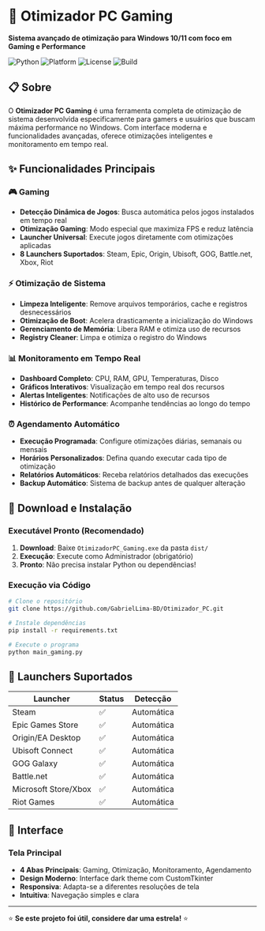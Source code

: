 # 🚀 Otimizador PC Gaming

**Sistema avançado de otimização para Windows 10/11 com foco em Gaming e Performance**

![Python](https://img.shields.io/badge/Python-3.13.7-blue.svg)
![Platform](https://img.shields.io/badge/Platform-Windows%2010%2F11-lightgrey.svg)
![License](https://img.shields.io/badge/License-MIT-green.svg)
![Build](https://img.shields.io/badge/Build-PyInstaller-orange.svg)

## 📋 Sobre

O **Otimizador PC Gaming** é uma ferramenta completa de otimização de sistema desenvolvida especificamente para gamers e usuários que buscam máxima performance no Windows. Com interface moderna e funcionalidades avançadas, oferece otimizações inteligentes e monitoramento em tempo real.

## ✨ Funcionalidades Principais

### 🎮 **Gaming**
- **Detecção Dinâmica de Jogos**: Busca automática pelos jogos instalados em tempo real
- **Otimização Gaming**: Modo especial que maximiza FPS e reduz latência
- **Launcher Universal**: Execute jogos diretamente com otimizações aplicadas
- **8 Launchers Suportados**: Steam, Epic, Origin, Ubisoft, GOG, Battle.net, Xbox, Riot

### ⚡ **Otimização de Sistema**
- **Limpeza Inteligente**: Remove arquivos temporários, cache e registros desnecessários
- **Otimização de Boot**: Acelera drasticamente a inicialização do Windows
- **Gerenciamento de Memória**: Libera RAM e otimiza uso de recursos
- **Registry Cleaner**: Limpa e otimiza o registro do Windows

### 📊 **Monitoramento em Tempo Real**
- **Dashboard Completo**: CPU, RAM, GPU, Temperaturas, Disco
- **Gráficos Interativos**: Visualização em tempo real dos recursos
- **Alertas Inteligentes**: Notificações de alto uso de recursos
- **Histórico de Performance**: Acompanhe tendências ao longo do tempo

### ⏰ **Agendamento Automático**
- **Execução Programada**: Configure otimizações diárias, semanais ou mensais
- **Horários Personalizados**: Defina quando executar cada tipo de otimização
- **Relatórios Automáticos**: Receba relatórios detalhados das execuções
- **Backup Automático**: Sistema de backup antes de qualquer alteração

## 🚀 Download e Instalação

### Executável Pronto (Recomendado)
1. **Download**: Baixe `OtimizadorPC_Gaming.exe` da pasta `dist/`
2. **Execução**: Execute como Administrador (obrigatório)
3. **Pronto**: Não precisa instalar Python ou dependências!

### Execução via Código
```bash
# Clone o repositório
git clone https://github.com/GabrielLima-BD/Otimizador_PC.git

# Instale dependências
pip install -r requirements.txt

# Execute o programa
python main_gaming.py
```

## 🎯 Launchers Suportados

| Launcher | Status | Detecção |
|----------|--------|----------|
| Steam | ✅ | Automática |
| Epic Games Store | ✅ | Automática |
| Origin/EA Desktop | ✅ | Automática |
| Ubisoft Connect | ✅ | Automática |
| GOG Galaxy | ✅ | Automática |
| Battle.net | ✅ | Automática |
| Microsoft Store/Xbox | ✅ | Automática |
| Riot Games | ✅ | Automática |

## 📱 Interface

### Tela Principal
- **4 Abas Principais**: Gaming, Otimização, Monitoramento, Agendamento
- **Design Moderno**: Interface dark theme com CustomTkinter
- **Responsiva**: Adapta-se a diferentes resoluções de tela
- **Intuitiva**: Navegação simples e clara

---

⭐ **Se este projeto foi útil, considere dar uma estrela!** ⭐